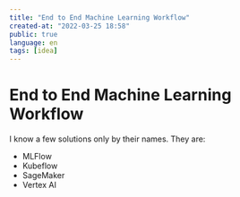 ```yaml
---
title: "End to End Machine Learning Workflow"
created-at: "2022-03-25 18:58"
public: true
language: en
tags: [idea]
---
```


# End to End Machine Learning Workflow

I know a few solutions only by their names. They are:

- MLFlow
- Kubeflow
- SageMaker
- Vertex AI
